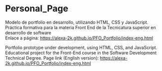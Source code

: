 # Personal_Page
Modelo de portfolio en desarrollo, utilizando HTML, CSS y JavaScript. <br> Práctica formativa para la materia Front End de la Tecnicatura superior en desarrollo de software <br>
Enlace a página:  https://alexa-2k.github.io/PFO_Portfolio/index-eng.html

Portfolio prototype under development, using HTML, CSS, and JavaScript.<br> Educational project for the Front-End course in the Software Development Technical Degree.
Page link (English version): https://alexa-2k.github.io/PFO_Portfolio/index-eng.html
